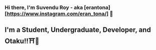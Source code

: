 ### Hi there, I'm Suvendu Roy - aka [erantona][https://www.instagram.com/eran_tona/] 👋

## I'm a Student, Undergraduate, Developer, and Otaku!!⛩🎌

